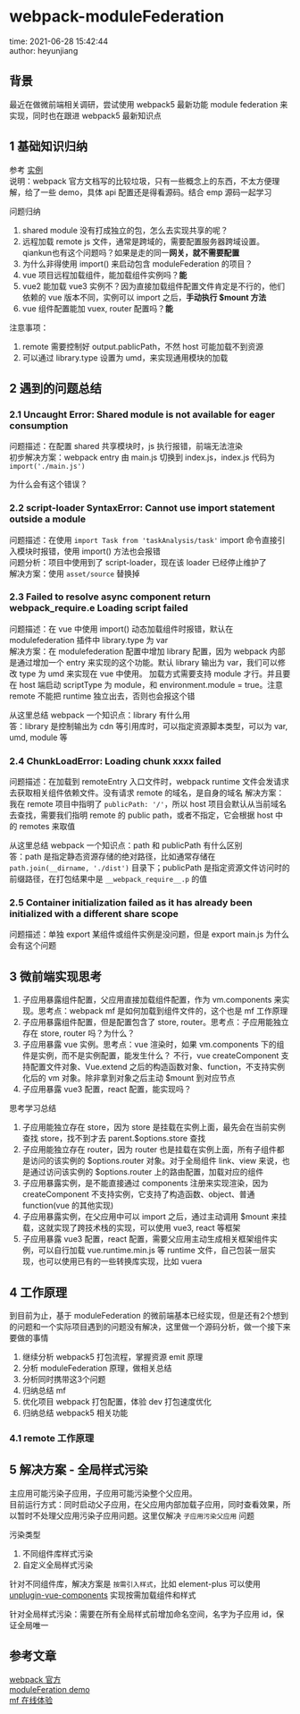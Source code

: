 # webpack-moduleFederation

time: 2021-06-28 15:42:44  
author: heyunjiang

## 背景

最近在做微前端相关调研，尝试使用 webpack5 最新功能 module federation 来实现，同时也在跟进 webpack5 最新知识点

## 1 基础知识归纳

参考 [实例](https://github.com/module-federation/module-federation-examples/blob/master/advanced-api/dynamic-remotes/app1/src/App.js)  
说明：webpack 官方文档写的比较垃圾，只有一些概念上的东西，不太方便理解，给了一些 demo，具体 api 配置还是得看源码。结合 emp 源码一起学习

问题归纳  
1. shared module 没有打成独立的包，怎么去实现共享的呢？
2. 远程加载 remote js 文件，通常是跨域的，需要配置服务器跨域设置。qiankun也有这个问题吗？如果是走的同一**网关，就不需要配置**
3. 为什么非得使用 import() 来启动包含 moduleFederation 的项目？
4. vue 项目远程加载组件，能加载组件实例吗？**能**
5. vue2 能加载 vue3 实例不？因为直接加载组件配置文件肯定是不行的，他们依赖的 vue 版本不同，实例可以 import 之后，**手动执行 $mount 方法**
6. vue 组件配置能加 vuex, router 配置吗？**能**

注意事项：  
1. remote 需要控制好 output.pablicPath，不然 host 可能加载不到资源
2. 可以通过 library.type 设置为 umd，来实现通用模块的加载

## 2 遇到的问题总结

### 2.1 Uncaught Error: Shared module is not available for eager consumption

问题描述：在配置 shared 共享模块时，js 执行报错，前端无法渲染  
初步解决方案：webpack entry 由 main.js 切换到 index.js，index.js 代码为 `import('./main.js')`

为什么会有这个错误？

### 2.2 script-loader SyntaxError: Cannot use import statement outside a module

问题描述：在使用 `import Task from 'taskAnalysis/task'` import 命令直接引入模块时报错，使用 import() 方法也会报错  
问题分析：项目中使用到了 script-loader，现在该 loader 已经停止维护了  
解决方案：使用 `asset/source` 替换掉

### 2.3 Failed to resolve async component return __webpack_require__.e Loading script failed

问题描述：在 vue 中使用 import() 动态加载组件时报错，默认在 modulefederation 插件中 library.type 为 var   
解决方案：在 modulefederation 配置中增加 library 配置，因为 webpack 内部是通过增加一个 entry 来实现的这个功能。默认 library 输出为 var，我们可以修改 type 为 umd 来实现在 vue 中使用。
加载方式需要支持 module 才行。并且要在 host 端启动 scriptType 为 module，和 environment.module = true。注意 remote 不能把 runtime 独立出去，否则也会报这个错

从这里总结 webpack 一个知识点：library 有什么用    
答：library 是控制输出为 cdn 等引用库时，可以指定资源脚本类型，可以为 var, umd, module 等

### 2.4 ChunkLoadError: Loading chunk xxxx failed

问题描述：在加载到 remoteEntry 入口文件时，webpack runtime 文件会发请求去获取相关组件依赖文件。没有请求 remote 的域名，是自身的域名
解决方案：我在 remote 项目中指明了 `publicPath: '/'`，所以 host 项目会默认从当前域名去查找，需要我们指明 remote 的 public path，或者不指定，它会根据 host 中的 remotes 来取值

从这里总结 webpack 一个知识点：path 和 publicPath 有什么区别  
答：path 是指定静态资源存储的绝对路径，比如通常存储在 `path.join(__dirname, './dist')` 目录下；publicPath 是指定资源文件访问时的前缀路径，在打包结果中是 `__webpack_require__.p` 的值

### 2.5 Container initialization failed as it has already been initialized with a different share scope

问题描述：单独 export 某组件或组件实例是没问题，但是 export main.js 为什么会有这个问题

## 3 微前端实现思考

1. 子应用暴露组件配置，父应用直接加载组件配置，作为 vm.components 来实现。思考点：webpack mf 是如何加载到组件文件的，这个也是 mf 工作原理
2. 子应用暴露组件配置，但是配置包含了 store, router。思考点：子应用能独立存在 store, router 吗？为什么？
3. 子应用暴露 vue 实例。思考点：vue 渲染时，如果 vm.components 下的组件是实例，而不是实例配置，能发生什么？
不行，vue createComponent 支持配置文件对象、Vue.extend 之后的构造函数对象、function，不支持实例化后的 vm 对象。除非拿到对象之后主动 $mount 到对应节点
4. 子应用暴露 vue3 配置，react 配置，能实现吗？

思考学习总结  
1. 子应用能独立存在 store，因为 store 是挂载在实例上面，最先会在当前实例查找 store，找不到才去 parent.$options.store 查找
2. 子应用能独立存在 router，因为 router 也是挂载在实例上面，所有子组件都是访问的该实例的 $options.router 对象。对于全局组件 link、view 来说，也是通过访问该实例的 $options.router 上的路由配置，加载对应的组件
3. 子应用暴露实例，是不能直接通过 components 注册来实现渲染，因为 createComponent 不支持实例，它支持了构造函数、object、普通 function(vue 的其他实现)
4. 子应用暴露实例，在父应用中可以 import 之后，通过主动调用 $mount 来挂载，这就实现了跨技术栈的实现，可以使用 vue3, react 等框架
5. 子应用暴露 vue3 配置，react 配置，需要父应用主动生成相关框架组件实例，可以自行加载 vue.runtime.min.js 等 runtime 文件，自己包装一层实现，也可以使用已有的一些转换库实现，比如 vuera

## 4 工作原理

到目前为止，基于 moduleFederation 的微前端基本已经实现，但是还有2个想到的问题和一个实际项目遇到的问题没有解决，这里做一个源码分析，做一个接下来要做的事情  
1. 继续分析 webpack5 打包流程，掌握资源 emit 原理
2. 分析 moduleFederation 原理，做相关总结
3. 分析同时携带这3个问题
4. 归纳总结 mf
5. 优化项目 webpack 打包配置，体验 dev 打包速度优化
6. 归纳总结 webpack5 相关功能

### 4.1 remote 工作原理

## 5 解决方案 - 全局样式污染

主应用可能污染子应用，子应用可能污染整个父应用。  
目前运行方式：同时启动父子应用，在父应用内部加载子应用，同时查看效果，所以暂时不处理父应用污染子应用问题。这里仅解决 `子应用污染父应用` 问题

污染类型  
1. 不同组件库样式污染
2. 自定义全局样式污染

针对不同组件库，解决方案是 `按需引入样式`，比如 element-plus 可以使用 [unplugin-vue-components](https://element-plus.gitee.io/zh-CN/guide/quickstart.html#on-demand-import) 实现按需加载组件和样式

针对全局样式污染：需要在所有全局样式前增加命名空间，名字为子应用 id，保证全局唯一

## 参考文章

[webpack 官方](https://webpack.docschina.org/concepts/module-federation/)  
[moduleFeration demo](https://github.com/module-federation/module-federation-examples/tree/master/advanced-api/dynamic-remotes)  
[mf 在线体验](https://stackblitz.com/github/webpack/webpack.js.org/tree/master/examples/module-federation?file=app2%2Fwebpack.config.js&terminal=start&terminal=)
